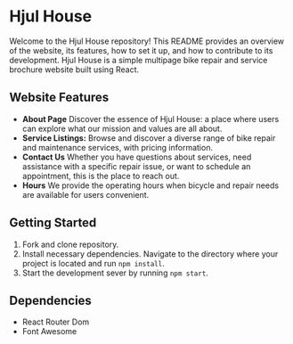 # Hjul House

Welcome to the Hjul House repository! This README provides an overview of the website, its features, how to set it up, and how to contribute to its development. Hjul House is a simple multipage bike repair and service brochure website built using React. 

## Website Features

- **About Page** Discover the essence of Hjul House: a place where users can explore what our mission and values are all about.
- **Service Listings:** Browse and discover a diverse range of bike repair and maintenance services, with pricing information.
- **Contact Us** Whether you have questions about services, need assistance with a specific repair issue, or want to schedule an appointment, this is the place to reach out.
- **Hours** We provide the operating hours when bicycle and repair needs are available for users convenient.

## Getting Started 

1. Fork and clone repository.
2. Install necessary dependencies. Navigate to the directory where your project is located and run `npm install`.
3. Start the development sever by running `npm start`.

## Dependencies
- React Router Dom
- Font Awesome
